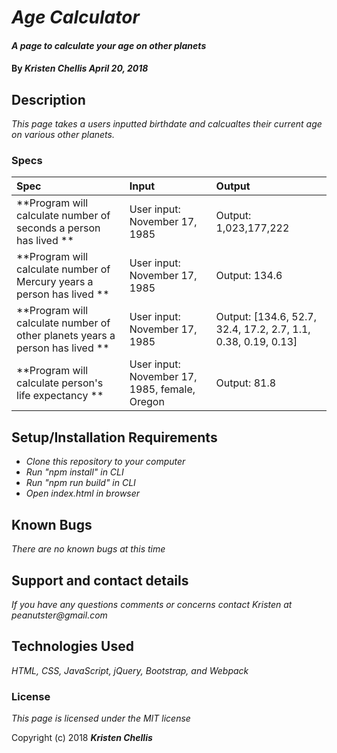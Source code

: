 # _Age Calculator_

#### _A page to calculate your age on other planets_

#### By _**Kristen Chellis April 20, 2018**_

## Description

_This page takes a users inputted birthdate and calcualtes their current age on various other planets._

### Specs
| Spec | Input | Output |
| :-------------     | :------------- | :------------- |
| **Program will calculate number of seconds a person has lived  ** | User input: November 17, 1985  | Output: 1,023,177,222 |
| **Program will calculate number of Mercury years a person has lived  ** | User input: November 17, 1985  | Output: 134.6 |
| **Program will calculate number of other planets years a person has lived  ** | User input: November 17, 1985  | Output: [134.6, 52.7, 32.4, 17.2, 2.7, 1.1, 0.38, 0.19, 0.13] |
| **Program will calculate person's life expectancy  ** | User input: November 17, 1985, female, Oregon | Output: 81.8 |



## Setup/Installation Requirements

* _Clone this repository to your computer_
* _Run "npm install" in CLI_
* _Run "npm run build" in CLI_
* _Open index.html in browser_


## Known Bugs

_There are no known bugs at this time_

## Support and contact details

_If you have any questions comments or concerns contact Kristen at peanutster@gmail.com_

## Technologies Used

_HTML, CSS, JavaScript, jQuery, Bootstrap, and Webpack_

### License

*This page is licensed under the MIT license*

Copyright (c) 2018 **_Kristen Chellis_**
